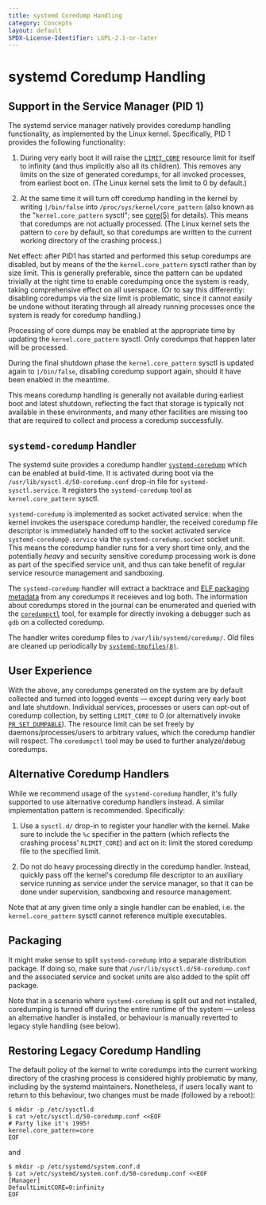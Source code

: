 ```yaml
---
title: systemd Coredump Handling
category: Concepts
layout: default
SPDX-License-Identifier: LGPL-2.1-or-later
---
```


# systemd Coredump Handling

## Support in the Service Manager (PID 1)

The systemd service manager natively provides coredump handling functionality,
as implemented by the Linux kernel. Specifically, PID 1 provides the following
functionality:

1. During very early boot it will raise the
   [`LIMIT_CORE`](https://man7.org/linux/man-pages/man2/getrlimit.2.html)
   resource limit for itself to infinity (and thus implicitly also all its
   children). This removes any limits on the size of generated coredumps, for
   all invoked processes, from earliest boot on. (The Linux kernel sets the
   limit to 0 by default.)

2. At the same time it will turn off coredump handling in the kernel by writing
   `|/bin/false` into `/proc/sys/kernel/core_pattern` (also known as the
   "`kernel.core_pattern` sysctl"; see
   [core(5)](https://man7.org/linux/man-pages/man5/core.5.html) for
   details). This means that coredumps are not actually processed. (The Linux
   kernel sets the pattern to `core` by default, so that coredumps are written
   to the current working directory of the crashing process.)

Net effect: after PID1 has started and performed this setup coredumps are
disabled, but by means of the the `kernel.core_pattern` sysctl rather than by
size limit. This is generally preferable, since the pattern can be updated
trivially at the right time to enable coredumping once the system is ready,
taking comprehensive effect on all userspace. (Or to say this differently:
disabling coredumps via the size limit is problematic, since it cannot easily
be undone without iterating through all already running processes once the
system is ready for coredump handling.)

Processing of core dumps may be enabled at the appropriate time by updating the
`kernel.core_pattern` sysctl. Only coredumps that happen later will be
processed.

During the final shutdown phase the `kernel.core_pattern` sysctl is updated
again to `|/bin/false`, disabling coredump support again, should it have been
enabled in the meantime.

This means coredump handling is generally not available during earliest boot
and latest shutdown, reflecting the fact that storage is typically not
available in these environments, and many other facilities are missing too that
are required to collect and process a coredump successfully.

## `systemd-coredump` Handler

The systemd suite provides a coredump handler
[`systemd-coredump`](https://www.freedesktop.org/software/systemd/man/systemd-coredump.html)
which can be enabled at build-time. It is activated during boot via the
`/usr/lib/sysctl.d/50-coredump.conf` drop-in file for
`systemd-sysctl.service`. It registers the `systemd-coredump` tool as
`kernel.core_pattern` sysctl.

`systemd-coredump` is implemented as socket activated service: when the kernel
invokes the userspace coredump handler, the received coredump file descriptor
is immediately handed off to the socket activated service
`systemd-coredump@.service` via the `systemd-coredump.socket` socket unit. This
means the coredump handler runs for a very short time only, and the potentially
*heavy* and security sensitive coredump processing work is done as part of the
specified service unit, and thus can take benefit of regular service resource
management and sandboxing.

The `systemd-coredump` handler will extract a backtrace and [ELF packaging
metadata](https://systemd.io/ELF_PACKAGE_METADATA) from any coredumps it
receieves and log both. The information about coredumps stored in the journal
can be enumerated and queried with the
[`coredumpctl`](https://www.freedesktop.org/software/systemd/man/coredumpctl.html)
tool, for example for directly invoking a debugger such as `gdb` on a collected
coredump.

The handler writes coredump files to `/var/lib/systemd/coredump/`.  Old files
are cleaned up periodically by
[`systemd-tmpfiles(8)`](https://www.freedesktop.org/software/systemd/man/systemd-tmpfiles.html).

## User Experience

With the above, any coredumps generated on the system are by default collected
and turned into logged events — except during very early boot and late
shutdown. Individual services, processes or users can opt-out of coredump
collection, by setting `LIMIT_CORE` to 0 (or alternatively invoke
[`PR_SET_DUMPABLE`](https://man7.org/linux/man-pages/man2/prctl.2.html)). The
resource limit can be set freely by daemons/processes/users to arbitrary
values, which the coredump handler will respect. The `coredumpctl` tool may be
used to further analyze/debug coredumps.

## Alternative Coredump Handlers

While we recommend usage of the `systemd-coredump` handler, it's fully
supported to use alternative coredump handlers instead. A similar
implementation pattern is recommended. Specifically:

1. Use a `sysctl.d/` drop-in to register your handler with the kernel. Make
   sure to include the `%c` specifier in the pattern (which reflects the
   crashing process' `RLIMIT_CORE`) and act on it: limit the stored coredump
   file to the specified limit.

2. Do not do heavy processing directly in the coredump handler. Instead,
   quickly pass off the kernel's coredump file descriptor to an
   auxiliary service running as service under the service manager, so that it
   can be done under supervision, sandboxing and resource management.

Note that at any given time only a single handler can be enabled, i.e. the
`kernel.core_pattern` sysctl cannot reference multiple executables.

## Packaging

It might make sense to split `systemd-coredump` into a separate distribution
package. If doing so, make sure that `/usr/lib/sysctl.d/50-coredump.conf` and
the associated service and socket units are also added to the split off package.

Note that in a scenario where `systemd-coredump` is split out and not
installed, coredumping is turned off during the entire runtime of the system —
unless an alternative handler is installed, or behaviour is manually reverted
to legacy style handling (see below).

## Restoring Legacy Coredump Handling

The default policy of the kernel to write coredumps into the current working
directory of the crashing process is considered highly problematic by many,
including by the systemd maintainers. Nonetheless, if users locally want to
return to this behaviour, two changes must be made (followed by a reboot):

```console
$ mkdir -p /etc/sysctl.d
$ cat >/etc/sysctl.d/50-coredump.conf <<EOF
# Party like it's 1995!
kernel.core_pattern=core
EOF
```

and

```console
$ mkdir -p /etc/systemd/system.conf.d
$ cat >/etc/systemd/system.conf.d/50-coredump.conf <<EOF
[Manager]
DefaultLimitCORE=0:infinity
EOF
```
